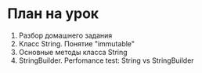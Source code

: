 # План на урок <br/>
1. Разбор домашнего задания  <br/>
2. Класс String. Понятие "immutable"  <br/>
3. Основные методы класса String  <br/>
4. StringBuilder. Perfomance test: String vs StringBuilder  <br/>
